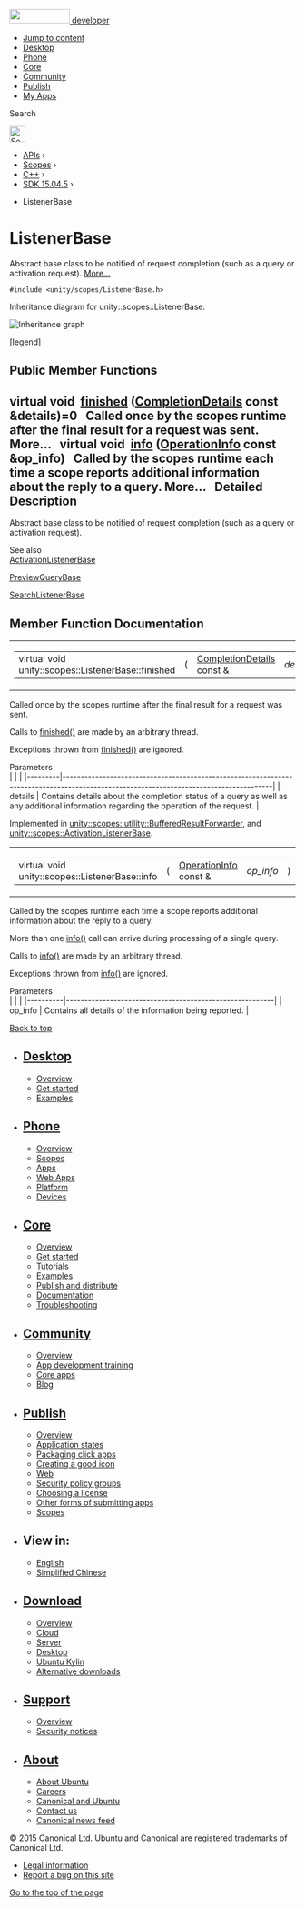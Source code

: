 <a href="https://developer.ubuntu.com/" class="logo-ubuntu"><img src="https://developer.ubuntu.com/assets/sites/ubuntu/latest/u/img/logos/logo-ubuntu-orange.svg" width="106" height="25" /> <span>developer</span></a>

-   [Jump to content](index.html#main-content)
-   [Desktop](https://developer.ubuntu.com/en/desktop/)
-   [Phone](https://developer.ubuntu.com/en/phone/)
-   [Core](https://developer.ubuntu.com/core)
-   [Community](https://developer.ubuntu.com/en/community/)
-   [Publish](https://developer.ubuntu.com/en/publish/)
-   [My Apps](https://myapps.developer.ubuntu.com/)

Search

<img src="https://developer.ubuntu.com/assets/sites/ubuntu/latest/u/img/search-white.svg" alt="Search" height="28" />

-   [APIs](../../../../index.html) ›
-   [Scopes](../../../index.html) ›
-   [C++](../../index.html) ›
-   [SDK 15.04.5](../index.html) ›

<!-- -->

-   ListenerBase

ListenerBase
============

Abstract base class to be notified of request completion (such as a query or activation request). [More...](index.html#details)

`#include <unity/scopes/ListenerBase.h>`

Inheritance diagram for unity::scopes::ListenerBase:

![Inheritance graph](https://developer.ubuntu.com/static/devportal_uploaded/6d7beb15-cdca-4199-8d65-248c474cc2ad-api/scopes/cpp/sdk-15.04.5/unity.scopes.ListenerBase/classunity_1_1scopes_1_1_listener_base__inherit__graph.png)

<span class="legend">\[legend\]</span>

<span id="pub-methods"></span> Public Member Functions
------------------------------------------------------

virtual void 
<a href="index.html#afb44937749b61c9e3ebfa20ec6e4634b" class="el">finished</a> (<a href="../unity.scopes.CompletionDetails/index.html" class="el">CompletionDetails</a> const &details)=0
 
Called once by the scopes runtime after the final result for a request was sent. More...
 
virtual void 
<a href="index.html#a3b38fa642754142f40968f3ff8d1bdc8" class="el">info</a> (<a href="../unity.scopes.OperationInfo/index.html" class="el">OperationInfo</a> const &op\_info)
 
Called by the scopes runtime each time a scope reports additional information about the reply to a query. More...
 
<span id="details"></span>
Detailed Description
--------------------

Abstract base class to be notified of request completion (such as a query or activation request).

See also  
<a href="../unity.scopes.ActivationListenerBase/index.html" class="el" title="Base class to receive a response to a result activation request. ">ActivationListenerBase</a>

<a href="../unity.scopes.PreviewQueryBase/index.html" class="el" title="Abstract base class to represent a particular preview. ">PreviewQueryBase</a>

<a href="../unity.scopes.SearchListenerBase/index.html" class="el" title="Abstract base interface for a client to receive the results of a query. ">SearchListenerBase</a>

Member Function Documentation
-----------------------------

<span id="afb44937749b61c9e3ebfa20ec6e4634b" class="anchor"></span>
<table>
<colgroup>
<col width="50%" />
<col width="50%" />
</colgroup>
<tbody>
<tr class="odd">
<td><table>
<tbody>
<tr class="odd">
<td>virtual void unity::scopes::ListenerBase::finished</td>
<td>(</td>
<td><a href="../unity.scopes.CompletionDetails/index.html" class="el">CompletionDetails</a> const &amp; </td>
<td><em>details</em></td>
<td>)</td>
<td></td>
</tr>
</tbody>
</table></td>
<td><span class="mlabels"><span class="mlabel">pure virtual</span></span></td>
</tr>
</tbody>
</table>

Called once by the scopes runtime after the final result for a request was sent.

Calls to <a href="index.html#afb44937749b61c9e3ebfa20ec6e4634b" class="el" title="Called once by the scopes runtime after the final result for a request was sent. ">finished()</a> are made by an arbitrary thread.

Exceptions thrown from <a href="index.html#afb44937749b61c9e3ebfa20ec6e4634b" class="el" title="Called once by the scopes runtime after the final result for a request was sent. ">finished()</a> are ignored.

Parameters  
|         |                                                                                                                                       |
|---------|---------------------------------------------------------------------------------------------------------------------------------------|
| details | Contains details about the completion status of a query as well as any additional information regarding the operation of the request. |

Implemented in <a href="../unity.scopes.utility.BufferedResultForwarder/index.html#a9bd57e76c08a01560a700d665cc40e96" class="el">unity::scopes::utility::BufferedResultForwarder</a>, and <a href="../unity.scopes.ActivationListenerBase/index.html#a89f1e3697d62b098c73704368d3bc4c8" class="el">unity::scopes::ActivationListenerBase</a>.

<span id="a3b38fa642754142f40968f3ff8d1bdc8" class="anchor"></span>
<table>
<colgroup>
<col width="50%" />
<col width="50%" />
</colgroup>
<tbody>
<tr class="odd">
<td><table>
<tbody>
<tr class="odd">
<td>virtual void unity::scopes::ListenerBase::info</td>
<td>(</td>
<td><a href="../unity.scopes.OperationInfo/index.html" class="el">OperationInfo</a> const &amp; </td>
<td><em>op_info</em></td>
<td>)</td>
<td></td>
</tr>
</tbody>
</table></td>
<td><span class="mlabels"><span class="mlabel">virtual</span></span></td>
</tr>
</tbody>
</table>

Called by the scopes runtime each time a scope reports additional information about the reply to a query.

More than one <a href="index.html#a3b38fa642754142f40968f3ff8d1bdc8" class="el" title="Called by the scopes runtime each time a scope reports additional information about the reply to a qu...">info()</a> call can arrive during processing of a single query.

Calls to <a href="index.html#a3b38fa642754142f40968f3ff8d1bdc8" class="el" title="Called by the scopes runtime each time a scope reports additional information about the reply to a qu...">info()</a> are made by an arbitrary thread.

Exceptions thrown from <a href="index.html#a3b38fa642754142f40968f3ff8d1bdc8" class="el" title="Called by the scopes runtime each time a scope reports additional information about the reply to a qu...">info()</a> are ignored.

Parameters  
|          |                                                         |
|----------|---------------------------------------------------------|
| op\_info | Contains all details of the information being reported. |

[Back to top](index.html#)

-   [Desktop](https://developer.ubuntu.com/en/desktop/)
    ---------------------------------------------------

    -   [Overview](https://developer.ubuntu.com/en/desktop/)
    -   [Get started](http://snapcraft.io/?utm_source=developer.ubuntu.com&utm_medium=devportal&utm_term=snaps%20snapcraft%20desktop&utm_content=menu&utm_campaign=duc_snappers)
    -   [Examples](https://github.com/ubuntu/snappy-playpen)

-   [Phone](https://developer.ubuntu.com/en/phone/)
    -----------------------------------------------

    -   [Overview](https://developer.ubuntu.com/en/phone/)
    -   [Scopes](https://developer.ubuntu.com/en/phone/scopes/)
    -   [Apps](https://developer.ubuntu.com/en/phone/apps/)
    -   [Web Apps](https://developer.ubuntu.com/en/phone/web/)
    -   [Platform](https://developer.ubuntu.com/en/phone/platform/)
    -   [Devices](https://developer.ubuntu.com/en/phone/devices/)

-   [Core](https://developer.ubuntu.com/core)
    -----------------------------------------

    -   [Overview](https://developer.ubuntu.com/core)
    -   [Get started](https://developer.ubuntu.com/core/get-started)
    -   [Tutorials](https://developer.ubuntu.com/core/tutorials)
    -   [Examples](https://developer.ubuntu.com/core/examples)
    -   [Publish and distribute](https://developer.ubuntu.com/core/publish-and-distribute)
    -   [Documentation](https://developer.ubuntu.com/core/documentation)
    -   [Troubleshooting](https://developer.ubuntu.com/core/troubleshooting)

-   [Community](https://developer.ubuntu.com/en/community/)
    -------------------------------------------------------

    -   [Overview](https://developer.ubuntu.com/en/community/)
    -   [App development training](https://developer.ubuntu.com/en/community/training/)
    -   [Core apps](https://developer.ubuntu.com/en/community/core-apps/)
    -   [Blog](https://developer.ubuntu.com/en/community/blog/)

-   [Publish](https://developer.ubuntu.com/en/publish/)
    ---------------------------------------------------

    -   [Overview](https://developer.ubuntu.com/en/publish/)
    -   [Application states](https://developer.ubuntu.com/en/publish/application-states/)
    -   [Packaging click apps](https://developer.ubuntu.com/en/publish/packaging-click-apps/)
    -   [Creating a good icon](https://developer.ubuntu.com/en/publish/creating-a-good-icon/)
    -   [Web](https://developer.ubuntu.com/en/publish/web/)
    -   [Security policy groups](https://developer.ubuntu.com/en/publish/security-policy-groups/)
    -   [Choosing a license](https://developer.ubuntu.com/en/publish/choosing-a-license/)
    -   [Other forms of submitting apps](https://developer.ubuntu.com/en/publish/other-forms-of-submitting-apps/)
    -   [Scopes](https://developer.ubuntu.com/en/publish/scopes/)

-   View in:
    --------

    -   [English](index.html "Change to language: English")
    -   [Simplified Chinese](index.html "Change to language: Simplified Chinese")

-   [Download](http://ubuntu.com/download/)
    ---------------------------------------

    -   [Overview](http://ubuntu.com/download)
    -   [Cloud](http://ubuntu.com/download/cloud)
    -   [Server](http://ubuntu.com/download/server)
    -   [Desktop](http://ubuntu.com/download/desktop)
    -   [Ubuntu Kylin](http://ubuntu.com/download/ubuntu-kylin)
    -   [Alternative downloads](http://ubuntu.com/download/alternative-downloads)

-   [Support](http://ubuntu.com/support/)
    -------------------------------------

    -   [Overview](http://ubuntu.com/support)
    -   [Security notices](http://www.ubuntu.com/usn/)

-   [About](http://ubuntu.com/about/)
    ---------------------------------

    -   [About Ubuntu](http://ubuntu.com/about/about-ubuntu)
    -   [Careers](http://www.canonical.com/careers)
    -   [Canonical and Ubuntu](http://ubuntu.com/about/canonical-and-ubuntu)
    -   [Contact us](http://ubuntu.com/about/contact-us)
    -   [Canonical news feed](http://insights.ubuntu.com/feed/)

© 2015 Canonical Ltd. Ubuntu and Canonical are registered trademarks of Canonical Ltd.

-   [Legal information](http://www.ubuntu.com/legal)
-   [Report a bug on this site](https://bugs.launchpad.net/developer-ubuntu-com/)

<span class="accessibility-aid">[Go to the top of the page](index.html#)</span>
